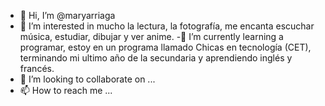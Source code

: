 - 👋 Hi, I’m @maryarriaga
- 👀 I’m interested in  mucho  la lectura,  la fotografía, me encanta escuchar música, estudiar, dibujar y ver anime.
-🌱 I’m currently learning  a  programar, estoy en un programa llamado Chicas en tecnología (CET), terminando mi ultimo año de la secundaria y aprendiendo inglés y francés.
- 💞️ I’m looking to collaborate on ...
- 📫 How to reach me ...

<!---
maryarriaga/maryarriaga is a ✨ special ✨ repository because its `README.md` (this file) appears on your GitHub profile.
You can click the Preview link to take a look at your changes.
--->
